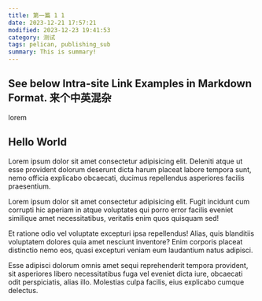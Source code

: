 ```yaml
---
title: 第一篇 1 1
date: 2023-12-21 17:57:21
modified: 2023-12-23 19:41:53
category: 测试
tags: pelican, publishing_sub
summary: This is summary!
---
```


## See below Intra-site Link Examples in Markdown Format. 来个中英混杂

lorem

## Hello World

Lorem ipsum dolor sit amet consectetur adipisicing elit. Deleniti atque ut esse provident dolorum deserunt dicta harum placeat labore tempora sunt, nemo officia explicabo obcaecati, ducimus repellendus asperiores facilis praesentium.

Lorem ipsum dolor sit amet consectetur adipisicing elit. Fugit incidunt cum corrupti hic aperiam in atque voluptates qui porro error facilis eveniet similique amet necessitatibus, veritatis enim quos quisquam sed!

Et ratione odio vel voluptate excepturi ipsa repellendus! Alias, quis blanditiis voluptatem dolores quia amet nesciunt inventore? Enim corporis placeat distinctio nemo eos, quasi excepturi veniam eum laudantium natus adipisci.

Esse adipisci dolorum omnis amet sequi reprehenderit tempora provident, sit asperiores libero necessitatibus fuga vel eveniet dicta iure, obcaecati odit perspiciatis, alias illo. Molestias culpa facilis, eius explicabo cumque delectus.
